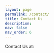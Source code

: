 ```yaml
---
layout: page
permalink: /contact/
title: Contact Us
description: 
nav: false
nav_order: 6
---
```


Contact Us at: 
